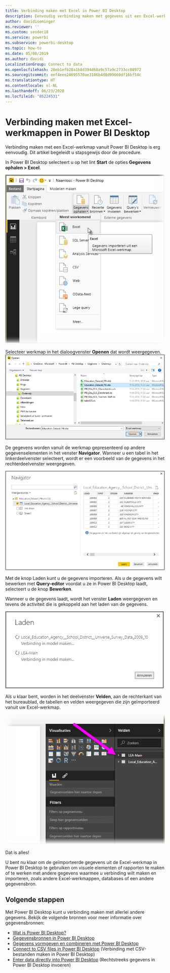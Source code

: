```yaml
---
title: Verbinding maken met Excel in Power BI Desktop
description: Eenvoudig verbinding maken met gegevens uit een Excel-werkmap in Power BI Desktop en deze gebruiken
author: davidiseminger
ms.reviewer: ''
ms.custom: seodec18
ms.service: powerbi
ms.subservice: powerbi-desktop
ms.topic: how-to
ms.date: 05/08/2019
ms.author: davidi
LocalizationGroup: Connect to data
ms.openlocfilehash: 28eb1efb28a1b8d394d68a9c57a9c2733cc08972
ms.sourcegitcommit: eef4eee24695570ae3186b4d8d99660df16bf54c
ms.translationtype: HT
ms.contentlocale: nl-NL
ms.lasthandoff: 06/23/2020
ms.locfileid: "85224531"
---
```

# <a name="connect-to-excel-workbooks-in-power-bi-desktop"></a>Verbinding maken met Excel-werkmappen in Power BI Desktop
Verbinding maken met een Excel-werkmap vanuit Power BI Desktop is erg eenvoudig. Dit artikel begeleidt u stapsgewijs door de procedure.

In Power BI Desktop selecteert u op het lint **Start** de opties **Gegevens ophalen > Excel**.

![](media/desktop-connect-excel/connect_to_excel_1.png)

Selecteer werkmap in het dialoogvenster **Openen** dat wordt weergegeven.
![](media/desktop-connect-excel/connect_to_excel_2.png)

De gegevens worden vanuit de werkmap gepresenteerd op andere gegevenselementen in het venster **Navigator**. Wanneer u een tabel in het linkerdeelvenster selecteert, wordt er een voorbeeld van de gegevens in het rechterdeelvenster weergegeven.

![](media/desktop-connect-excel/connect_to_excel_3.png)

Met de knop Laden kunt u de gegevens importeren. Als u de gegevens wilt bewerken met **Query-editor** voordat u ze in Power BI Desktop laadt, selecteert u de knop **Bewerken**.

Wanneer u de gegevens laadt, wordt het venster **Laden** weergegeven en tevens de activiteit die is gekoppeld aan het laden van de gegevens.  

![](media/desktop-connect-excel/connect_to_excel_4.png)

Als u klaar bent, worden in het deelvenster **Velden**, aan de rechterkant van het bureaublad, de tabellen en velden weergegeven die zijn geïmporteerd vanuit uw Excel-werkmap.

![](media/desktop-connect-excel/connect_to_excel_5.png)

Dat is alles!

U bent nu klaar om de geïmporteerde gegevens uit de Excel-werkmap in Power BI Desktop te gebruiken om visuele elementen of rapporten te maken of te werken met andere gegevens waarmee u verbinding wilt maken en importeren, zoals andere Excel-werkmappen, databases of een andere gegevensbron.

## <a name="next-steps"></a>Volgende stappen
Met Power BI Desktop kunt u verbinding maken met allerlei andere gegevens. Bekijk de volgende bronnen voor meer informatie over gegevensbronnen:

* [Wat is Power BI Desktop?](../fundamentals/desktop-what-is-desktop.md)
* [Gegevensbronnen in Power BI Desktop](desktop-data-sources.md)
* [Gegevens vormgeven en combineren met Power BI Desktop](desktop-shape-and-combine-data.md)
* [Connect to CSV files in Power BI Desktop](desktop-connect-csv.md) (Verbinding met CSV-bestanden maken in Power BI Desktop)   
* [Enter data directly into Power BI Desktop](desktop-enter-data-directly-into-desktop.md) (Rechtstreeks gegevens in Power BI Desktop invoeren)   
